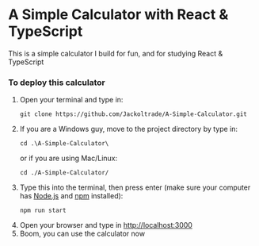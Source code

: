 # A Simple Calculator with React & TypeScript
This is a simple calculator I build for fun, and for studying React & TypeScript

### To deploy this calculator 
1. Open your terminal and type in:
    ```
    git clone https://github.com/Jackoltrade/A-Simple-Calculator.git
    ```
2. If you are a Windows guy, move to the project directory by type in: 
    ```
    cd .\A-Simple-Calculator\
    ```
    or if you are using Mac/Linux:
    ```
    cd ./A-Simple-Calculator/
    ```
3. Type this into the terminal, then press enter (make sure your computer has [Node.js](https://nodejs.org/en) and [npm](https://www.npmjs.com/) installed):
    ```
    npm run start
    ```
4. Open your browser and type in [http://localhost:3000](http://localhost:3000)
5. Boom, you can use the calculator now
